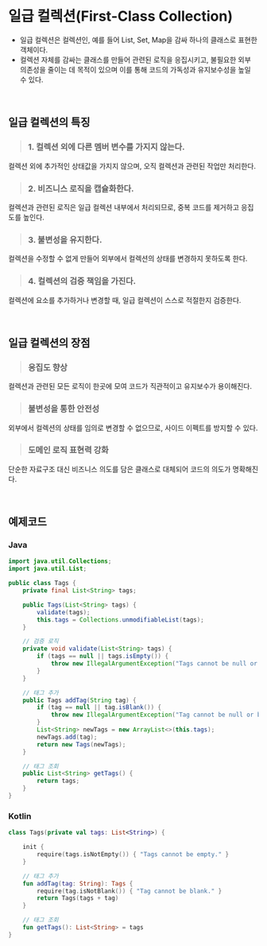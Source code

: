 # 일급 컬렉션(First-Class Collection)

- 일급 컬렉션은 컬렉션인, 예를 들어 List, Set, Map을 감싸 하나의 클래스로 표현한 객체이다. <br/>
- 컬렉션 자체를 감싸는 클래스를 만들어 관련된 로직을 응집시키고, 불필요한 외부 의존성을 줄이는 데 목적이 있으며 이를 통해 코드의 가독성과 유지보수성을 높일 수 있다.

<br/>

일급 컬렉션의 특징
---
> ### 1. 컬렉션 외에 다른 멤버 변수를 가지지 않는다. 
컬렉션 외에 추가적인 상태값을 가지지 않으며, 오직 컬렉션과 관련된 작업만 처리한다.
> ### 2. 비즈니스 로직을 캡슐화한다.
컬렉션과 관련된 로직은 일급 컬렉션 내부에서 처리되므로, 중복 코드를 제거하고 응집도를 높인다.
> ### 3. 불변성을 유지한다.
컬렉션을 수정할 수 없게 만들어 외부에서 컬렉션의 상태를 변경하지 못하도록 한다.
> ### 4. 컬렉션의 검증 책임을 가진다.
컬렉션에 요소를 추가하거나 변경할 때, 일급 컬렉션이 스스로 적절한지 검증한다.

<br/>

일급 컬렉션의 장점
---

> ### 응집도 향상
컬렉션과 관련된 모든 로직이 한곳에 모여 코드가 직관적이고 유지보수가 용이해진다.

> ### 불변성을 통한 안전성
외부에서 컬렉션의 상태를 임의로 변경할 수 없으므로, 사이드 이펙트를 방지할 수 있다.

> ### 도메인 로직 표현력 강화
단순한 자료구조 대신 비즈니스 의도를 담은 클래스로 대체되어 코드의 의도가 명확해진다.

<br/>

예제코드
---

### Java

```java
import java.util.Collections;
import java.util.List;

public class Tags {
    private final List<String> tags;

    public Tags(List<String> tags) {
        validate(tags);
        this.tags = Collections.unmodifiableList(tags);
    }

    // 검증 로직
    private void validate(List<String> tags) {
        if (tags == null || tags.isEmpty()) {
            throw new IllegalArgumentException("Tags cannot be null or empty.");
        }
    }

    // 태그 추가
    public Tags addTag(String tag) {
        if (tag == null || tag.isBlank()) {
            throw new IllegalArgumentException("Tag cannot be null or blank.");
        }
        List<String> newTags = new ArrayList<>(this.tags);
        newTags.add(tag);
        return new Tags(newTags);
    }

    // 태그 조회
    public List<String> getTags() {
        return tags;
    }
}
```

### Kotlin

```Kotlin
class Tags(private val tags: List<String>) {

    init {
        require(tags.isNotEmpty()) { "Tags cannot be empty." }
    }

    // 태그 추가
    fun addTag(tag: String): Tags {
        require(tag.isNotBlank()) { "Tag cannot be blank." }
        return Tags(tags + tag)
    }

    // 태그 조회
    fun getTags(): List<String> = tags
}
```
